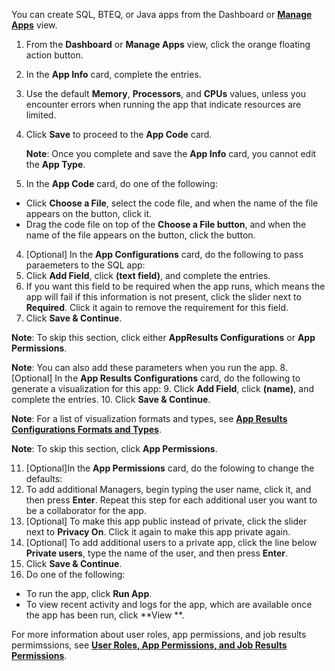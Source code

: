 You can create SQL, BTEQ, or Java apps from the Dashboard or **[Manage Apps](managing-apps.md)** view. 

1. From the **Dashboard** or **Manage Apps** view, click the orange floating action button. 
2. In the **App Info** card, complete the entries.
3. Use the default **Memory**, **Processors**, and **CPUs** values, unless you encounter errors when running the app that indicate resources are limited.
4. Click **Save** to proceed to the **App Code** card.
    
    **Note**:  Once you complete and save the **App Info** card, you cannot edit the **App Type**.
3. In the **App Code** card, do one of the following:
  * Click **Choose a File**, select the code file, and when the name of the file appears on the button, click it.
  * Drag the code file on top of the **Choose a File button**, and when the name of the file appears on the button, click the button.
4. [Optional] In the **App Configurations** card, do the following to pass paraemeters to the SQL app:
  5. Click **Add Field**, click **(text field)**, and complete the entries. 
  6. If you want this field to be required when the app runs, which means the app will fail if this information is not present, click the slider next to **Required**. Click it again to remove the requirement for this field.
  7. Click **Save & Continue**.
 
 **Note**:  To skip this section, click either **AppResults Configurations** or **App Permissions**.

 **Note**:  You can also add these parameters when you run the app. 
8. [Optional] In the **App Results Configurations** card, do the following to generate a visualization for this app:
   9. Click **Add Field**, click **(name)**, and complete the entries. 
  10. Click **Save & Continue**. 
 
  **Note**:  For a list of visualization formats and types, see **[App Results Configurations Formats and Types](app-results-configuration-formats.md)**.

  **Note**:  To skip this section, click **App Permissions**.

11. [Optional]In the **App Permissions** card, do the folowing to change the defaults:
   12. To add additional Managers, begin typing the user name, click it, and then press **Enter**. Repeat this step for each additional user you want to be a collaborator for the app.
   13. [Optional] To make this app public instead of private, click the slider next to **Privacy On**. Click it again to make this app private again.
   14. [Optional] To add additional users to a private app, click the line below **Private users**, type the name of the user, and then press **Enter**.
15. Click **Save & Continue**.
16. Do one of the following:
  * To run the app, click **Run App**.
  * To view recent activity and logs for the app, which are available once the app has been run, click **View **.

For more information about user roles, app permissions, and job results permimssions, see **[User Roles, App Permissions, and Job Results Permissions](app-permission-user-role.md)**.
